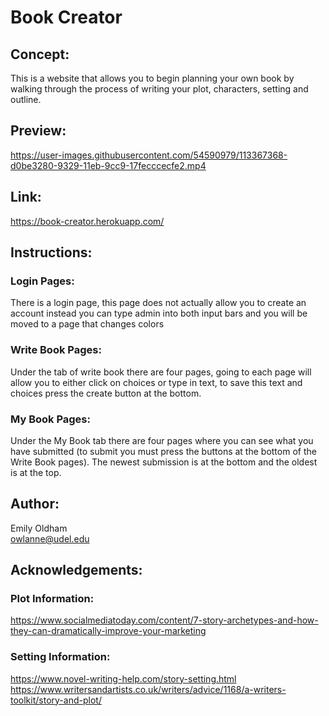 # Book Creator

## Concept: 
This is a website that allows you to begin planning your own book by walking through the process of writing your plot, characters, setting and outline. 

## Preview: 
https://user-images.githubusercontent.com/54590979/113367368-d0be3280-9329-11eb-9cc9-17fecccecfe2.mp4

## Link: 
https://book-creator.herokuapp.com/ 

## Instructions:
### Login Pages: 
There is a login page, this page does not actually allow you to create an account instead you can type admin into both input bars and you will be moved to a page that changes colors 
### Write Book Pages: 
Under the tab of write book there are four pages, going to each page will allow you to either click on choices or type in text, to save this text and choices press the create button
at the bottom. 
### My Book Pages: 
Under the My Book tab there are four pages where you can see what you have submitted (to submit you must press the buttons at the bottom of the Write Book pages). The newest submission
is at the bottom and the oldest is at the top. 

## Author: 
Emily Oldham <br>
owlanne@udel.edu


## Acknowledgements: 
### Plot Information: 
https://www.socialmediatoday.com/content/7-story-archetypes-and-how-they-can-dramatically-improve-your-marketing 
### Setting Information: 
https://www.novel-writing-help.com/story-setting.html 
https://www.writersandartists.co.uk/writers/advice/1168/a-writers-toolkit/story-and-plot/
